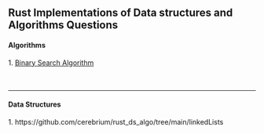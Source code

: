 <h2>Rust Implementations of Data structures and Algorithms Questions</h2>


<h4> Algorithms</h4>
1. <a href="https://github.com/cerebrium/rust_ds_algo/tree/main/binary_search"> Binary Search Algorithm</a>

<br />
<br />
<br />

<hr />
<h4>Data Structures</h4>
1. <a>https://github.com/cerebrium/rust_ds_algo/tree/main/linkedLists</a>

<br />
<br />
<br />





